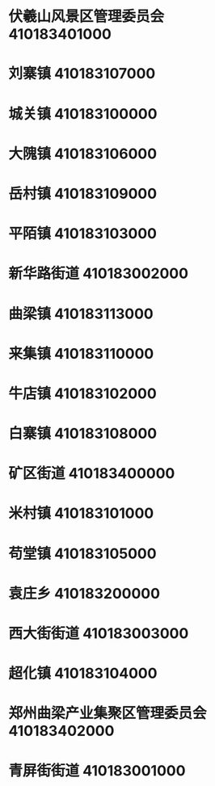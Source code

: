 # 伏羲山风景区管理委员会 410183401000
# 刘寨镇 410183107000
# 城关镇 410183100000
# 大隗镇 410183106000
# 岳村镇 410183109000
# 平陌镇 410183103000
# 新华路街道 410183002000
# 曲梁镇 410183113000
# 来集镇 410183110000
# 牛店镇 410183102000
# 白寨镇 410183108000
# 矿区街道 410183400000
# 米村镇 410183101000
# 苟堂镇 410183105000
# 袁庄乡 410183200000
# 西大街街道 410183003000
# 超化镇 410183104000
# 郑州曲梁产业集聚区管理委员会 410183402000
# 青屏街街道 410183001000
